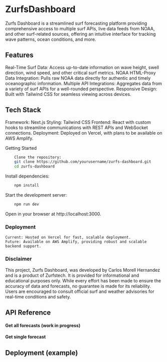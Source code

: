 
# ZurfsDashboard

Zurfs Dashboard is a streamlined surf forecasting platform providing comprehensive access to multiple surf APIs, live data feeds from NOAA, and other surf-related sources, offering an intuitive interface for tracking wave patterns, ocean conditions, and more.

## Features

Real-Time Surf Data: Access up-to-date information on wave height, swell direction, wind speed, and other critical surf metrics.
NOAA HTML-Proxy Data Integration: Pulls raw NOAA data directly for authentic and timely oceanographic information.
Multiple API Integrations: Aggregates data from a variety of surf APIs for a well-rounded perspective.
Responsive Design: Built with Tailwind CSS for seamless viewing across devices.

## Tech Stack

Framework: Next.js
Styling: Tailwind CSS
Frontend: React with custom hooks to streamline communications with REST APIs and WebSocket connections.
Deployment: Deployed on Vercel, with plans to be available on AWS Amplify.

Getting Started

```bash
    Clone the repository:
    git clone https://github.com/yourusername/zurfs-dashboard.git
    cd zurfs-dashboard
```

Install dependencies:

```bash
    npm install
```

Start the development server:

```bash
    npm run dev
```
Open in your browser at http://localhost:3000.

### Deployment

    Current: Hosted on Vercel for fast, scalable deployment.
    Future: Available on AWS Amplify, providing robust and scalable backend support.

### Disclaimer

This project, Zurfs Dashboard, was developed by Carlos Morell Hernandez and is a product of Zurfstech. It is provided for informational and educational purposes only. While every effort has been made to ensure the accuracy of data and forecasts, no guarantee is made for its reliability. Users are encouraged to consult official surf and weather advisories for real-time conditions and safety.

## API Reference

#### Get all forecasts (work in progress)
#### Get single forecast

## Deployment (example)

<!-- https://zurfsdashboard-fegoj3o3w-carlos-morells-projects.vercel.app/ -->

